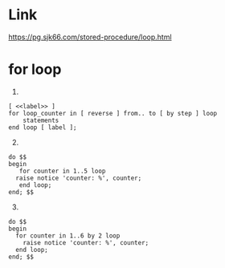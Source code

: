 # Link
https://pg.sjk66.com/stored-procedure/loop.html

# for loop
1.

    [ <<label>> ]
    for loop_counter in [ reverse ] from.. to [ by step ] loop
        statements
    end loop [ label ];
    
2.

    do $$
    begin
       for counter in 1..5 loop
      raise notice 'counter: %', counter;
       end loop;
    end; $$

3.

    do $$
    begin 
      for counter in 1..6 by 2 loop
        raise notice 'counter: %', counter;
      end loop;
    end; $$
